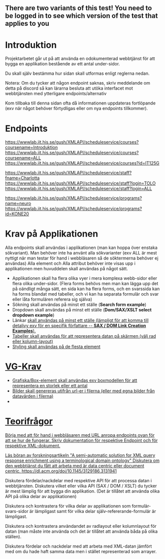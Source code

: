 ## There are two variants of this test! You need to be logged in to see which version of the test that applies to you

# Introduktion

Projektarbetet går ut på att använda en odokumenterad webbtjänst för att bygga en applikation bestående av ett antal under-sidor.

Du skall själv bestämma hur sidan skall utformas enligt reglerna nedan.

Notera: Om du tycker att någon endpoint saknas, skriv meddelande om detta på discord så kan lärarna besluta att utöka interfacet mot webbtjänsten med ytterligare endpoints/alternativ

Kom tillbaka till denna sidan ofta då informationen uppdateras fortlöpande (exv när något behöver förtydligas eller om nya endpoints tillkommer).

# Endpoints

https://wwwlab.iit.his.se/gush/XMLAPI/scheduleservice/courses?coursename=Introduktion
https://wwwlab.iit.his.se/gush/XMLAPI/scheduleservice/courses?coursename=ALL
https://wwwlab.iit.his.se/gush/XMLAPI/scheduleservice/courses?id=IT125G

https://wwwlab.iit.his.se/gush/XMLAPI/scheduleservice/staff?fname=Charlotta
https://wwwlab.iit.his.se/gush/XMLAPI/scheduleservice/staff?login=TOLO
https://wwwlab.iit.his.se/gush/XMLAPI/scheduleservice/staff?login=ALL

https://wwwlab.iit.his.se/gush/XMLAPI/scheduleservice/programs?name=neuro
https://wwwlab.iit.his.se/gush/XMLAPI/scheduleservice/programs?id=KONE20


# Krav på Applikationen

Alla endpoints skall användas i applikationen (man kan hoppa över enstaka sökvariant). 
Man behöver inte ha använt alla sökvarianter (exv ALL är mest nyttigt när man testar för hand i webbläsaren så de söktermerna behöver ej användas)
Alla element och Alla attribut behöver inte visas upp i applikationen men huvuddelen skall användas på något sätt.

* Applikationen skall ha flera olika vyer i mera komplexa webb-sidor eller flera olika under-sidor. (Flera forms behövs men man kan lägga upp det på oändligt många sätt, en sida kan ha flera forms, och en svarssida kan ha forms blandat med tabeller, och vi kan ha separata formulär och svar eller låta formulären referera sig själva)
* Sökning skall användas på minst ett ställe (**Search form example**)
* Dropdown skall användas på minst ett ställe (**Dom/SAX/XSLT select dropdown example**)
* Länkar <a href='test.php?id=7243'> skall användas på minst ett ställe (lämpligt för att komma till detaljvy exv för en specifik författare -- **SAX / DOM Link Creation Examples**).
* Tabeller skall användas för att representera datan på skärmen (välj rad eller kolumn-layout)
* Styling skall användas på de flesta element
	
# VG-Krav

* Grafiska/Box-element skall användas exv boxmodellen för att representera en storlek eller ett antal
* Bilder skall genereras utifrån url-er i filerna (eller med egna bilder från datavärden i filerna)
* 

# Teorifrågor

Börja med att för hand i webbläsaren med URL anropa endpoints ovan för att se hur de fungerar. Skriv dokumentation för respektive Endpoint och för respektive XML-dokument.

Läs böran av forskningsartikeln "A semi-automatic solution for XML query response enrichment using a terminological domain ontology"
Diskutera om den webbtjänst du fått att arbeta med är data centric eller document centric.
https://dl.acm.org/doi/10.1145/3129186.3131941

Diskutera fördelar/nackdelar med respektive API för att processa datan i webbtjänsten. Diskutera vilket eller vilka API (SAX / DOM / XSLT) du tycker är mest lämplig för att bygga din applikation. 
(Det är tillåtet att använda olika API på olika delar av applikationen)

Diskutera och kontrastera för vilka delar av applikationen som formulär-svars-sidor är lämpligast samt för vilka delar själv-refererande-formulär är lämpligast.

Diskutera och kontrastera användandet av radlayout eller kolumnlayout för datan (man måste inte använda och det är tillåtet att använda båda på olika ställen).

Diskutera fördelar och nackdelar med att arbeta med XML-datan jämfört med om du hade haft samma data men i stället representerad som arrayer.


